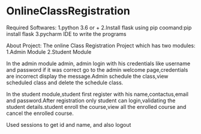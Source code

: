 # OnlineClassRegistration

Required Softwares:
1.python 3.6 or +
2.Install flask using pip
coomand:pip install flask
3.pycharm IDE to write the programs

About Project:
The online Class Registration Project which has two modules:
1.Admin Module
2.Student Module

In the admin module admin, admin login with his credentials like username and password if it was correct go to the admin welcome page,credentials are incorrect display the message.Admin schedule the class,view scheduled class and delete the schedule class.

In the student module,student first register with his name,contactus,email and password.After registration only student can login,validating the student details.student enroll the course,view all the enrolled course and cancel the enrolled course.

Used sessions to get id and name, and also logout

 
